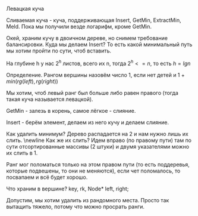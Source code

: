 Левацкая куча

Сливаемая куча - куча, поддерживающая Insert, GetMin, ExtractMin, Meld. Пока мы получили везде логарифм, кроме GetMin.

Окей, храним кучу в двоичном дереве, но снимем требование балансировки. Куда мы делаем Insert? То есть какой минимальный путь мы хотим пройти по сути, чтоб вставить.

На глубине h у нас $2^h$ листов, всего их n, тогда $2^h <= n$, то есть $h = lgn$

Определение. Рангом вершины назовём число 1, если нет детей и 1 + $min(rg(left), rg(right))$

Мы хотим, чтоб левый ранг был больше либо равен правого (тогда такая куча называется левацкой).

GetMin - залезь в корень, самое лёгкое - слияние.

Insert - берём элемент, делаем из него кучу и делаем слияние.

Как удалить минимум? Дерево распадается на 2 и нам нужно лишь их слить.
\newline Как же их слить? Идем вправо (по правому пути) там по сути отсортированные массивы (2 штуки) и двумя указателями можно их слить в 1.

Ранг мог поломаться только на этом правом пути (то есть поддеревья, которые подвешены, то они не меняются), если чет поломалось, то посвапаем и всё будет хорошо.

Что храним в вершине?
key, rk, Node* left, right;

Допустим, мы хотим удалить из рандомного места. Просто так вытащить тяжело, потому что можно просрать ранги.
